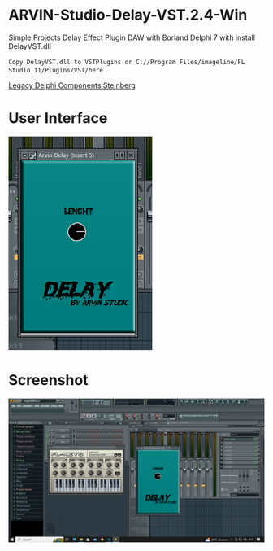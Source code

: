 # ARVIN-Studio-Delay-VST.2.4-Win
Simple Projects Delay Effect Plugin DAW with Borland Delphi 7 with
install DelayVST.dll 
```
Copy DelayVST.dll to VSTPlugins or C://Program Files/imageline/FL Studio 11/Plugins/VST/here
```
<a href="https://sourceforge.net/projects/delphiasiovst/files/Source%20Code/1.3/">Legacy Delphi Components Steinberg</a>
# User Interface
<img src="ARVIN-Studio-Delay-VST-Win.png"></img>
# Screenshot 
<img src="screenshot.png"></img>
